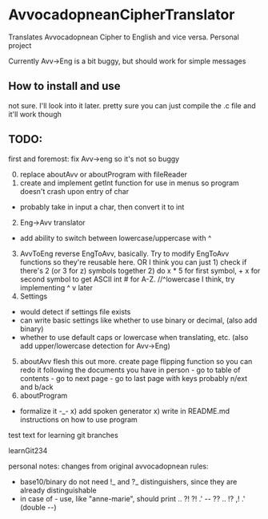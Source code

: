 # AvvocadopneanCipherTranslator
Translates Avvocadopnean Cipher to English and vice versa. Personal project

Currently Avv->Eng is a bit buggy, but should work for simple messages

## How to install and use
not sure. I'll look into it later. pretty sure you can just compile the .c file and it'll work though

## TODO:
first and foremost: fix Avv->eng so it's not so buggy

0) replace aboutAvv or aboutProgram with fileReader
1) create and implement getInt function for use in menus so program doesn't crash upon entry of char
  - probably take in input a char, then convert it to int
2)  Eng->Avv translator
  - add ability to switch between lowercase/uppercase with ^
3) AvvToEng
        reverse EngToAvv, basically. Try to modify EngToAvv functions so they're reusable here.
        OR I think you can just 1) check if there's 2 (or 3 for z) symbols together 2) do x * 5 for first symbol, + x for second symbol to get ASCII int # for A-Z.
        //^lowercase I think, try implementing ^ v later
4) Settings
  - would detect if settings file exists
  - can write basic settings like whether to use binary or decimal, (also add binary)
  - whether to use default caps or lowercase when translating, etc. (also add upper/lowercase detection for Avv->Eng)
5) aboutAvv
    flesh this out more. create page flipping function so you can
    redo it following the documents you have in person
        - go to table of contents
        - go to next page
        - go to last page
            with keys probably n/ext and b/ack
6) aboutProgram
  - formalize it -_- 
x) add spoken generator
x) write in README.md instructions on how to use program


test text for learning git branches

learnGit234


personal notes:
changes from original avvocadopnean rules:
- base10/binary do not need !_ and ?_ distinguishers, since they are already distinguishable
- in case of - use, like "anne-marie", should print .. ?! ?! .' -- ?? .. !? ,! .' (double --)
